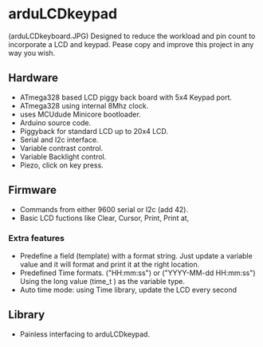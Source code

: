 # arduLCDkeypad

(arduLCDkeyboard.JPG)
Designed to reduce the workload and pin count to incorporate a LCD and keypad.  Pease copy and improve this project in any way you wish.

## Hardware
- ATmega328 based LCD piggy back board with 5x4 Keypad port.
- ATmega328 using internal 8Mhz clock.
- uses MCUdude Minicore bootloader.
- Arduino source code.
- Piggyback for standard LCD up to 20x4 LCD.
- Serial and I2c interface.
- Variable contrast control.
- Variable Backlight control.
- Piezo, click on key press.

## Firmware
- Commands from either 9600 serial or I2c (add 42).
- Basic LCD fuctions like Clear, Cursor, Print, Print at,
### Extra features
- Predefine a field (template) with a format string.  Just update a variable value and it will format and print it at the right location.
- Predefined Time formats.  ("HH:mm:ss") or ("YYYY-MM-dd HH:mm:ss") Using the long value (time_t ) as the variable type.
- Auto time mode: using Time library, update the LCD every second 

## Library
- Painless interfacing to arduLCDkeypad.

